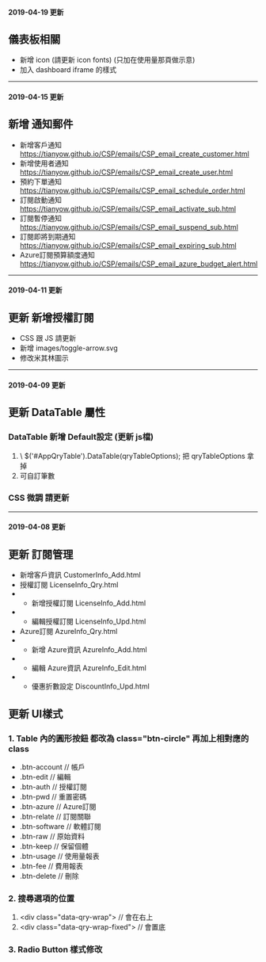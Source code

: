 #### 2019-04-19 更新

## 儀表板相關
+ 新增 icon (請更新 icon fonts) (只加在使用量那頁做示意)
+ 加入 dashboard iframe 的樣式

***

#### 2019-04-15 更新

## 新增 通知郵件
+ 新增客戶通知 https://tianyow.github.io/CSP/emails/CSP_email_create_customer.html
+ 新增使用者通知 https://tianyow.github.io/CSP/emails/CSP_email_create_user.html
+ 預約下單通知 https://tianyow.github.io/CSP/emails/CSP_email_schedule_order.html
+ 訂閱啟動通知 https://tianyow.github.io/CSP/emails/CSP_email_activate_sub.html
+ 訂閱暫停通知 https://tianyow.github.io/CSP/emails/CSP_email_suspend_sub.html
+ 訂閱即將到期通知 https://tianyow.github.io/CSP/emails/CSP_email_expiring_sub.html
+ Azure訂閱預算額度通知 https://tianyow.github.io/CSP/emails/CSP_email_azure_budget_alert.html

***

#### 2019-04-11 更新

## 更新 新增授權訂閱
+ CSS 跟 JS 請更新
+ 新增 images/toggle-arrow.svg
+ 修改米其林圖示

***

#### 2019-04-09 更新

## 更新 DataTable 屬性
### DataTable 新增 Default設定 (更新 js檔)
1. \ $('#AppQryTable').DataTable(qryTableOptions); 把 qryTableOptions 拿掉
2. 可自訂筆數
### CSS 微調 請更新

***

#### 2019-04-08 更新

## 更新 訂閱管理
+ 新增客戶資訊 CustomerInfo_Add.html
+ 授權訂閱 LicenseInfo_Qry.html 
+ - 新增授權訂閱 LicenseInfo_Add.html
+ - 編輯授權訂閱 LicenseInfo_Upd.html
+ Azure訂閱 AzureInfo_Qry.html
+ - 新增 Azure資訊 AzureInfo_Add.html
+ - 編輯 Azure資訊 AzureInfo_Edit.html
+ - 優惠折數設定 DiscountInfo_Upd.html

## 更新 UI樣式
### 1. Table 內的圓形按鈕 都改為 class="btn-circle" 再加上相對應的 class
+ .btn-account // 帳戶
+ .btn-edit // 編輯
+ .btn-auth // 授權訂閱
+ .btn-pwd // 重置密碼
+ .btn-azure // Azure訂閱
+ .btn-relate // 訂閱關聯
+ .btn-software // 軟體訂閱
+ .btn-raw // 原始資料
+ .btn-keep // 保留個體
+ .btn-usage // 使用量報表
+ .btn-fee // 費用報表
+ .btn-delete // 刪除

### 2. 搜尋選項的位置
1. \<div class="data-qry-wrap"> // 會在右上
2. \<div class="data-qry-wrap-fixed"> // 會置底

### 3. Radio Button 樣式修改
